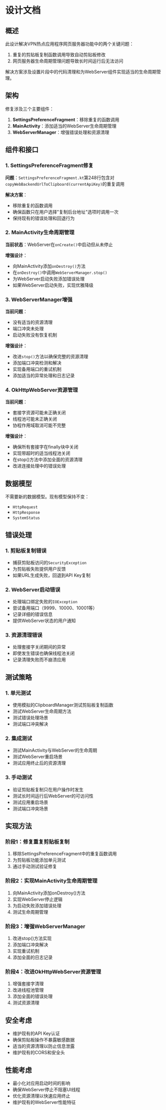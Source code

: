 # 设计文档

## 概述

此设计解决VPN热点应用程序网页服务器功能中的两个关键问题：
1. 重复的剪贴板复制函数调用导致自动剪贴板修改
2. 网页服务器生命周期管理问题导致长时间运行后无法访问

解决方案涉及设置片段中的代码清理和为WebServer组件实现适当的生命周期管理。

## 架构

修复涉及三个主要组件：
1. **SettingsPreferenceFragment**：移除重复的函数调用
2. **MainActivity**：添加适当的WebServer生命周期管理
3. **WebServerManager**：增强错误处理和资源清理

## 组件和接口

### 1. SettingsPreferenceFragment修复

**问题**：`SettingsPreferenceFragment.kt`第248行包含对`copyWebBackendUrlToClipboard(currentApiKey)`的重复调用

**解决方案**：
- 移除重复的函数调用
- 确保函数只在用户选择"复制后台地址"选项时调用一次
- 保持现有的错误处理和回退行为

### 2. MainActivity生命周期管理

**当前状态**：WebServer在`onCreate()`中启动但从未停止

**增强设计**：
- 向MainActivity添加`onDestroy()`方法
- 在`onDestroy()`中调用`WebServerManager.stop()`
- 为WebServer启动失败添加错误处理
- 如果WebServer启动失败，实现优雅降级

### 3. WebServerManager增强

**当前问题**：
- 没有适当的资源清理
- 端口冲突未处理
- 启动失败没有恢复机制

**增强设计**：
- 改进`stop()`方法以确保完整的资源清理
- 添加端口冲突检测和解决
- 实现备用端口的重试机制
- 添加适当的异常处理和日志记录

### 4. OkHttpWebServer资源管理

**当前问题**：
- 套接字资源可能未正确关闭
- 线程池可能未正确关闭
- 协程作用域取消可能不完整

**增强设计**：
- 确保所有套接字在finally块中关闭
- 实现带超时的适当线程池关闭
- 在stop()方法中添加全面的资源清理
- 改进连接处理中的错误处理

## 数据模型

不需要新的数据模型。现有模型保持不变：
- `HttpRequest`
- `HttpResponse` 
- `SystemStatus`

## 错误处理

### 1. 剪贴板复制错误
- 捕获剪贴板访问的`SecurityException`
- 为剪贴板失败提供用户反馈
- 如果URL生成失败，回退到API Key复制

### 2. WebServer启动错误
- 处理端口绑定失败的`IOException`
- 尝试备用端口（9999、10000、10001等）
- 记录详细的错误信息
- 提供WebServer状态的用户通知

### 3. 资源清理错误
- 处理套接字关闭期间的异常
- 即使发生错误也确保线程池关闭
- 记录清理失败而不崩溃应用

## 测试策略

### 1. 单元测试
- 使用模拟的ClipboardManager测试剪贴板复制函数
- 测试WebServer生命周期方法
- 测试错误处理场景
- 测试端口冲突解决

### 2. 集成测试
- 测试MainActivity与WebServer的生命周期
- 测试WebServer重启场景
- 测试应用终止后的资源清理

### 3. 手动测试
- 验证剪贴板复制只在用户操作时发生
- 测试长时间运行后WebServer的可访问性
- 测试应用重启场景
- 测试端口冲突场景

## 实现方法

### 阶段1：修复重复剪贴板复制
1. 移除SettingsPreferenceFragment中的重复函数调用
2. 为剪贴板功能添加单元测试
3. 通过手动测试验证修复

### 阶段2：实现MainActivity生命周期管理
1. 向MainActivity添加onDestroy()方法
2. 实现WebServer停止逻辑
3. 为启动失败添加错误处理
4. 测试生命周期管理

### 阶段3：增强WebServerManager
1. 改进stop()方法实现
2. 添加端口冲突解决
3. 实现重试机制
4. 添加全面的日志记录

### 阶段4：改进OkHttpWebServer资源管理
1. 增强套接字清理
2. 改进线程池管理
3. 添加全面的错误处理
4. 测试资源清理

## 安全考虑

- 维护现有的API Key认证
- 确保剪贴板操作不暴露敏感数据
- 适当的资源清理以防止信息泄露
- 维护现有的CORS和安全头

## 性能考虑

- 最小化对应用启动时间的影响
- 确保WebServer停止不阻塞UI线程
- 优化资源清理以快速应用终止
- 维护现有的WebServer性能特征